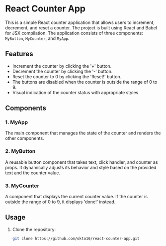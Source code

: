 # React Counter App

This is a simple React counter application that allows users to increment, decrement, and reset a counter. The project is built using React and Babel for JSX compilation. The application consists of three components: `MyButton`, `MyCounter`, and `MyApp`.

## Features

- Increment the counter by clicking the '+' button.
- Decrement the counter by clicking the '-' button.
- Reset the counter to 0 by clicking the 'Reset!' button.
- The buttons are disabled when the counter is outside the range of 0 to 9.
- Visual indication of the counter status with appropriate styles.

## Components

### 1. MyApp

The main component that manages the state of the counter and renders the other components.

### 2. MyButton

A reusable button component that takes text, click handler, and counter as props. It dynamically adjusts its behavior and style based on the provided text and the counter value.

### 3. MyCounter

A component that displays the current counter value. If the counter is outside the range of 0 to 9, it displays 'done!' instead.

## Usage

1. Clone the repository:

   ```bash
   git clone https://github.com/okto16/react-counter-app.git
